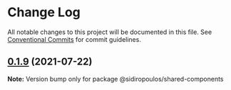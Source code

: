 # Change Log

All notable changes to this project will be documented in this file.
See [Conventional Commits](https://conventionalcommits.org) for commit guidelines.

## [0.1.9](https://github.com/HarrisSidiropoulos/lerna-example/compare/@sidiropoulos/shared-components@0.1.8...@sidiropoulos/shared-components@0.1.9) (2021-07-22)

**Note:** Version bump only for package @sidiropoulos/shared-components
